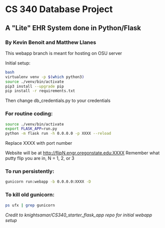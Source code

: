 # CS 340 Database Project
## A "Lite" EHR System done in Python/Flask
### By Kevin Benoit and Matthew Llanes

This webapp branch is meant for hosting on OSU server

Initial setup:
```bash
bash
virtualenv venv -p $(which python3)
source ./venv/bin/activate
pip3 install --upgrade pip
pip install -r requirements.txt
```
Then change db_credentials.py to your credentials

### For routine coding:
```bash
source ./venv/bin/activate
export FLASK_APP=run.py
python -m flask run -h 0.0.0.0 -p XXXX --reload
```
Replace XXXX with port number

Website will be at http://flipN.engr.oregonstate.edu:XXXX
Remember what putty flip you are in, N = 1, 2, or 3


### To run persistently:
```bash
gunicorn run:webapp -b 0.0.0.0:XXXX -D
```


### To kill old gunicorn:
```bash
ps ufx | grep gunicorn
```

*Credit to knightsamar/CS340_starter_flask_app repo for initial webapp setup*
